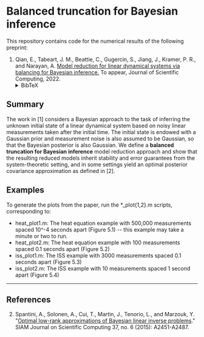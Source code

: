 # Balanced truncation for Bayesian inference

This repository contains code for the numerical results of the following preprint:

1. Qian, E., Tabeart, J. M., Beattie, C., Gugercin, S., Jiang, J., Kramer, P. R., and Narayan, A.
[Model reduction for linear dynamical systems via balancing for Bayesian inference.](https://arxiv.org/abs/2111.13246)
To appear, Journal of Scientific Computing, 2022.<details><summary>BibTeX</summary><pre>
@article{Qian2021Balancing,
    title   = {Model reduction for linear dynamical systems via balancing for Bayesian inference},
    author  = {Qian, E. and Tabeart, J. M. and Beattie, C. and Gugercin, S. and Jiang, J. and Kramer, P. R. and Narayan, A.},
    journal = {arXiv:2111.13246},
    url     = {https://arxiv.org/abs/2111.13246},
    year    = {2022},
}</pre></details>

## Summary
The work in [1] considers a Bayesian approach to the task of inferring the unknown initial state of a linear dynamical system based on noisy linear measurements taken after the initial time. The initial state is endowed with a Gaussian prior and measurement noise is also assumed to be Gaussian, so that the Bayesian posterior is also Gaussian. We define a <b>balanced truncation for Bayesian inference</b> model reduction approach and show that the resulting reduced models inherit stability and error guarantees from the system-theoretic setting, and in some settings yield an optimal posterior covariance approximation as defined in [2].

## Examples
To generate the plots from the paper, run the *_plot{1,2}.m scripts, corresponding to:
* heat_plot1.m: The heat equation example with 500,000 measurements spaced 10^-4 seconds apart (Figure 5.1) -- this example may take a minute or two to run.
* heat_plot2.m: The heat equation example with 100 measurements spaced 0.1 seconds apart (Figure 5.2)
* iss_plot1.m: The ISS example with 3000 measurements spaced 0.1 seconds apart (Figure 5.3)
* iss_plot2.m: The ISS example with 10 measurements spaced 1 second apart (Figure 5.4)

---
## References
2. Spantini, A., Solonen, A., Cui, T., Martin, J., Tenorio, L., and Marzouk, Y. "[Optimal low-rank approximations of Bayesian linear inverse problems](https://epubs.siam.org/doi/pdf/10.1137/140977308?casa_token=CaYk5XimLkoAAAAA:-WjPu7U7kT8q3WZU66efl5X6GPylJOcnJM7XuOyy-I00LLa0vo9478Tv4BeNFoO67EwOsvl78Q)." SIAM Journal on Scientific Computing 37, no. 6 (2015): A2451-A2487.
